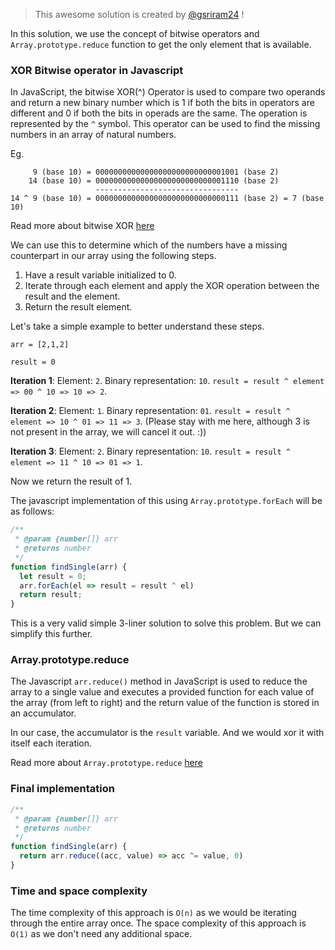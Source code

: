 > This awesome solution is created by [@gsriram24]([https://github.com/pinglu85](https://github.com/gsriram24)) !


In this solution, we use the concept of bitwise operators and `Array.prototype.reduce` function to get the only element that is available.

### XOR Bitwise operator in Javascript

In JavaScript, the bitwise XOR(^) Operator is used to compare two operands and return a new binary number which is 1 if both the bits in operators are different and 0 if both the bits in operads are the same. The operation is represented by the `^` symbol. This operator can be used to find the missing numbers in an array of natural numbers.

Eg. 
```
     9 (base 10) = 00000000000000000000000000001001 (base 2)
    14 (base 10) = 00000000000000000000000000001110 (base 2)
                   --------------------------------
14 ^ 9 (base 10) = 00000000000000000000000000000111 (base 2) = 7 (base 10)
```

Read more about bitwise XOR [here](https://developer.mozilla.org/en-US/docs/Web/JavaScript/Reference/Operators/Bitwise_XOR)

We can use this to determine which of the numbers have a missing counterpart in our array using the following steps. 

1. Have a result variable initialized to 0. 
2. Iterate through each element and apply the XOR operation between the result and the element. 
3. Return the result element. 

Let's take a simple example to better understand these steps. 

`arr = [2,1,2]`

`result = 0`

**Iteration 1**: Element: `2`. Binary representation: `10`.  `result = result ^ element => 00 ^ 10 => 10 => 2`.

**Iteration 2**: Element: `1`. Binary representation: `01`.  `result = result ^ element => 10 ^ 01 => 11 => 3`. (Please stay with me here, although 3 is not present in the array, we will cancel it out. :))

**Iteration 3**: Element: `2`. Binary representation: `10`.  `result = result ^ element => 11 ^ 10 => 01 => 1`.

Now we return the result of 1. 

The javascript implementation of this using `Array.prototype.forEach` will be as follows: 

```javascript
/**
 * @param {number[]} arr
 * @returns number
 */
function findSingle(arr) {
  let result = 0;
  arr.forEach(el => result = result ^ el)
  return result;
}
```
This is a very valid simple 3-liner solution to solve this problem. But we can simplify this further.

### Array.prototype.reduce

The Javascript `arr.reduce()` method in JavaScript is used to reduce the array to a single value and executes a provided function for each value of the array (from left to right) and the return value of the function is stored in an accumulator. 

In our case, the accumulator is the `result` variable. And we would xor it with itself each iteration.

Read more about `Array.prototype.reduce` [here](https://developer.mozilla.org/en-US/docs/Web/JavaScript/Reference/Global_Objects/Array/reduce)

### Final implementation
```javascript
/**
 * @param {number[]} arr
 * @returns number
 */
function findSingle(arr) {
  return arr.reduce((acc, value) => acc ^= value, 0)
}
```

### Time and space complexity
The time complexity of this approach is `O(n)` as we would be iterating through the entire array once.
The space complexity of this approach is `O(1)` as we don't need any additional space.
